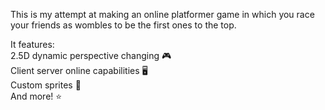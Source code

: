 This is my attempt at making an online platformer game in which you race your friends as wombles to be the first ones to the top.

It features:  
2.5D dynamic perspective changing 🎮  
Client server online capabilities 🖥️  
Custom sprites 🏃  
And more! ⭐  
